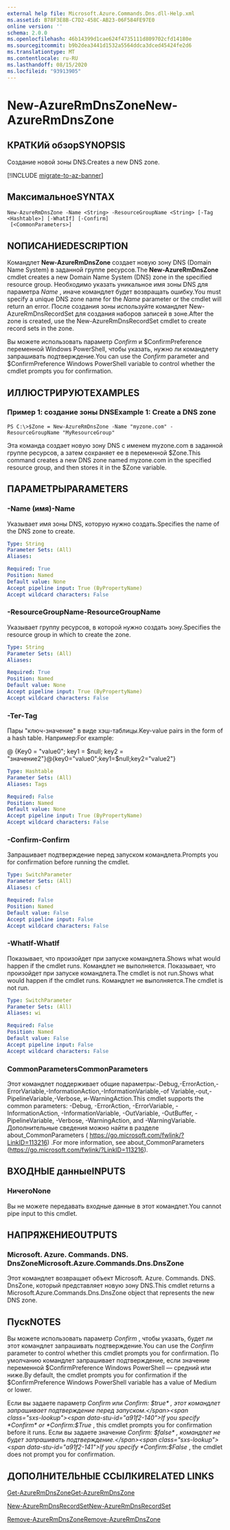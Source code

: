 ```yaml
---
external help file: Microsoft.Azure.Commands.Dns.dll-Help.xml
ms.assetid: B78F3E8B-C7D2-458C-AB23-06F584FE97E0
online version: ''
schema: 2.0.0
ms.openlocfilehash: 46b14399d1cae624f4735111d809702cfd14180e
ms.sourcegitcommit: b9b2dea3441d1532a5564ddca3dced45424fe2d6
ms.translationtype: MT
ms.contentlocale: ru-RU
ms.lasthandoff: 08/15/2020
ms.locfileid: "93913905"
---
```

# <span data-ttu-id="a91f2-101">New-AzureRmDnsZone</span><span class="sxs-lookup"><span data-stu-id="a91f2-101">New-AzureRmDnsZone</span></span>

## <span data-ttu-id="a91f2-102">КРАТКИй обзор</span><span class="sxs-lookup"><span data-stu-id="a91f2-102">SYNOPSIS</span></span>
<span data-ttu-id="a91f2-103">Создание новой зоны DNS.</span><span class="sxs-lookup"><span data-stu-id="a91f2-103">Creates a new DNS zone.</span></span>

[!INCLUDE [migrate-to-az-banner](../../includes/migrate-to-az-banner.md)]

## <span data-ttu-id="a91f2-104">Максимальное</span><span class="sxs-lookup"><span data-stu-id="a91f2-104">SYNTAX</span></span>

```
New-AzureRmDnsZone -Name <String> -ResourceGroupName <String> [-Tag <Hashtable>] [-WhatIf] [-Confirm]
 [<CommonParameters>]
```

## <span data-ttu-id="a91f2-105">NОПИСАНИЕ</span><span class="sxs-lookup"><span data-stu-id="a91f2-105">DESCRIPTION</span></span>
<span data-ttu-id="a91f2-106">Командлет **New-AzureRmDnsZone** создает новую зону DNS (Domain Name System) в заданной группе ресурсов.</span><span class="sxs-lookup"><span data-stu-id="a91f2-106">The **New-AzureRmDnsZone** cmdlet creates a new Domain Name System (DNS) zone in the specified resource group.</span></span> <span data-ttu-id="a91f2-107">Необходимо указать уникальное имя зоны DNS для параметра *Name* , иначе командлет будет возвращать ошибку.</span><span class="sxs-lookup"><span data-stu-id="a91f2-107">You must specify a unique DNS zone name for the *Name* parameter or the cmdlet will return an error.</span></span> <span data-ttu-id="a91f2-108">После создания зоны используйте командлет New-AzureRmDnsRecordSet для создания наборов записей в зоне.</span><span class="sxs-lookup"><span data-stu-id="a91f2-108">After the zone is created, use the New-AzureRmDnsRecordSet cmdlet to create record sets in the zone.</span></span>

<span data-ttu-id="a91f2-109">Вы можете использовать параметр *Confirm* и $ConfirmPreference переменной Windows PowerShell, чтобы указать, нужно ли командлету запрашивать подтверждение.</span><span class="sxs-lookup"><span data-stu-id="a91f2-109">You can use the *Confirm* parameter and $ConfirmPreference Windows PowerShell variable to control whether the cmdlet prompts you for confirmation.</span></span>

## <span data-ttu-id="a91f2-110">ИЛЛЮСТРИРУЮТ</span><span class="sxs-lookup"><span data-stu-id="a91f2-110">EXAMPLES</span></span>

### <span data-ttu-id="a91f2-111">Пример 1: создание зоны DNS</span><span class="sxs-lookup"><span data-stu-id="a91f2-111">Example 1: Create a DNS zone</span></span>
```
PS C:\>$Zone = New-AzureRmDnsZone -Name "myzone.com" -ResourceGroupName "MyResourceGroup"
```

<span data-ttu-id="a91f2-112">Эта команда создает новую зону DNS с именем myzone.com в заданной группе ресурсов, а затем сохраняет ее в переменной $Zone.</span><span class="sxs-lookup"><span data-stu-id="a91f2-112">This command creates a new DNS zone named myzone.com in the specified resource group, and then stores it in the $Zone variable.</span></span>

## <span data-ttu-id="a91f2-113">ПАРАМЕТРЫ</span><span class="sxs-lookup"><span data-stu-id="a91f2-113">PARAMETERS</span></span>

### <span data-ttu-id="a91f2-114">-Name (имя)</span><span class="sxs-lookup"><span data-stu-id="a91f2-114">-Name</span></span>
<span data-ttu-id="a91f2-115">Указывает имя зоны DNS, которую нужно создать.</span><span class="sxs-lookup"><span data-stu-id="a91f2-115">Specifies the name of the DNS zone to create.</span></span>

```yaml
Type: String
Parameter Sets: (All)
Aliases:

Required: True
Position: Named
Default value: None
Accept pipeline input: True (ByPropertyName)
Accept wildcard characters: False
```

### <span data-ttu-id="a91f2-116">-ResourceGroupName</span><span class="sxs-lookup"><span data-stu-id="a91f2-116">-ResourceGroupName</span></span>
<span data-ttu-id="a91f2-117">Указывает группу ресурсов, в которой нужно создать зону.</span><span class="sxs-lookup"><span data-stu-id="a91f2-117">Specifies the resource group in which to create the zone.</span></span>

```yaml
Type: String
Parameter Sets: (All)
Aliases:

Required: True
Position: Named
Default value: None
Accept pipeline input: True (ByPropertyName)
Accept wildcard characters: False
```

### <span data-ttu-id="a91f2-118">-Тег</span><span class="sxs-lookup"><span data-stu-id="a91f2-118">-Tag</span></span>
<span data-ttu-id="a91f2-119">Пары "ключ-значение" в виде хэш-таблицы.</span><span class="sxs-lookup"><span data-stu-id="a91f2-119">Key-value pairs in the form of a hash table.</span></span> <span data-ttu-id="a91f2-120">Например:</span><span class="sxs-lookup"><span data-stu-id="a91f2-120">For example:</span></span>

<span data-ttu-id="a91f2-121">@ {Key0 = "value0"; key1 = $null; key2 = "значение2"}</span><span class="sxs-lookup"><span data-stu-id="a91f2-121">@{key0="value0";key1=$null;key2="value2"}</span></span>

```yaml
Type: Hashtable
Parameter Sets: (All)
Aliases: Tags

Required: False
Position: Named
Default value: None
Accept pipeline input: True (ByPropertyName)
Accept wildcard characters: False
```

### <span data-ttu-id="a91f2-122">-Confirm</span><span class="sxs-lookup"><span data-stu-id="a91f2-122">-Confirm</span></span>
<span data-ttu-id="a91f2-123">Запрашивает подтверждение перед запуском командлета.</span><span class="sxs-lookup"><span data-stu-id="a91f2-123">Prompts you for confirmation before running the cmdlet.</span></span>

```yaml
Type: SwitchParameter
Parameter Sets: (All)
Aliases: cf

Required: False
Position: Named
Default value: False
Accept pipeline input: False
Accept wildcard characters: False
```

### <span data-ttu-id="a91f2-124">-WhatIf</span><span class="sxs-lookup"><span data-stu-id="a91f2-124">-WhatIf</span></span>
<span data-ttu-id="a91f2-125">Показывает, что произойдет при запуске командлета.</span><span class="sxs-lookup"><span data-stu-id="a91f2-125">Shows what would happen if the cmdlet runs.</span></span> <span data-ttu-id="a91f2-126">Командлет не выполняется. Показывает, что произойдет при запуске командлета.</span><span class="sxs-lookup"><span data-stu-id="a91f2-126">The cmdlet is not run.Shows what would happen if the cmdlet runs.</span></span> <span data-ttu-id="a91f2-127">Командлет не выполняется.</span><span class="sxs-lookup"><span data-stu-id="a91f2-127">The cmdlet is not run.</span></span>

```yaml
Type: SwitchParameter
Parameter Sets: (All)
Aliases: wi

Required: False
Position: Named
Default value: False
Accept pipeline input: False
Accept wildcard characters: False
```

### <span data-ttu-id="a91f2-128">CommonParameters</span><span class="sxs-lookup"><span data-stu-id="a91f2-128">CommonParameters</span></span>
<span data-ttu-id="a91f2-129">Этот командлет поддерживает общие параметры:-Debug,-ErrorAction,-ErrorVariable,-InformationAction,-InformationVariable,-of Variable,-out,-PipelineVariable,-Verbose, и-WarningAction.</span><span class="sxs-lookup"><span data-stu-id="a91f2-129">This cmdlet supports the common parameters: -Debug, -ErrorAction, -ErrorVariable, -InformationAction, -InformationVariable, -OutVariable, -OutBuffer, -PipelineVariable, -Verbose, -WarningAction, and -WarningVariable.</span></span> <span data-ttu-id="a91f2-130">Дополнительные сведения можно найти в разделе about_CommonParameters ( https://go.microsoft.com/fwlink/?LinkID=113216) .</span><span class="sxs-lookup"><span data-stu-id="a91f2-130">For more information, see about_CommonParameters (https://go.microsoft.com/fwlink/?LinkID=113216).</span></span>

## <span data-ttu-id="a91f2-131">ВХОДНЫЕ данные</span><span class="sxs-lookup"><span data-stu-id="a91f2-131">INPUTS</span></span>

### <span data-ttu-id="a91f2-132">Ничего</span><span class="sxs-lookup"><span data-stu-id="a91f2-132">None</span></span>

<span data-ttu-id="a91f2-133">Вы не можете передавать входные данные в этот командлет.</span><span class="sxs-lookup"><span data-stu-id="a91f2-133">You cannot pipe input to this cmdlet.</span></span>

## <span data-ttu-id="a91f2-134">НАПРЯЖЕНИЕ</span><span class="sxs-lookup"><span data-stu-id="a91f2-134">OUTPUTS</span></span>

### <span data-ttu-id="a91f2-135">Microsoft. Azure. Commands. DNS. DnsZone</span><span class="sxs-lookup"><span data-stu-id="a91f2-135">Microsoft.Azure.Commands.Dns.DnsZone</span></span>

<span data-ttu-id="a91f2-136">Этот командлет возвращает объект Microsoft. Azure. Commands. DNS. DnsZone, который представляет новую зону DNS.</span><span class="sxs-lookup"><span data-stu-id="a91f2-136">This cmdlet returns a Microsoft.Azure.Commands.Dns.DnsZone object that represents the new DNS zone.</span></span>

## <span data-ttu-id="a91f2-137">Пуск</span><span class="sxs-lookup"><span data-stu-id="a91f2-137">NOTES</span></span>
<span data-ttu-id="a91f2-138">Вы можете использовать параметр *Confirm* , чтобы указать, будет ли этот командлет запрашивать подтверждение.</span><span class="sxs-lookup"><span data-stu-id="a91f2-138">You can use the *Confirm* parameter to control whether this cmdlet prompts you for confirmation.</span></span>
<span data-ttu-id="a91f2-139">По умолчанию командлет запрашивает подтверждение, если значение переменной $ConfirmPreference Windows PowerShell — средний или ниже.</span><span class="sxs-lookup"><span data-stu-id="a91f2-139">By default, the cmdlet prompts you for confirmation if the $ConfirmPreference Windows PowerShell variable has a value of Medium or lower.</span></span>

<span data-ttu-id="a91f2-140">Если вы задаете параметр *Confirm* или *Confirm: $true* , этот командлет запрашивает подтверждение перед запуском.</span><span class="sxs-lookup"><span data-stu-id="a91f2-140">If you specify *Confirm* or *Confirm:$True* , this cmdlet prompts you for confirmation before it runs.</span></span>
<span data-ttu-id="a91f2-141">Если вы задаете значение *Confirm: $false* , командлет не будет запрашивать подтверждение.</span><span class="sxs-lookup"><span data-stu-id="a91f2-141">If you specify *Confirm:$False* , the cmdlet does not prompt you for confirmation.</span></span>

## <span data-ttu-id="a91f2-142">ДОПОЛНИТЕЛЬНЫЕ ССЫЛКИ</span><span class="sxs-lookup"><span data-stu-id="a91f2-142">RELATED LINKS</span></span>

[<span data-ttu-id="a91f2-143">Get-AzureRmDnsZone</span><span class="sxs-lookup"><span data-stu-id="a91f2-143">Get-AzureRmDnsZone</span></span>](./Get-AzureRmDnsZone.md)

[<span data-ttu-id="a91f2-144">New-AzureRmDnsRecordSet</span><span class="sxs-lookup"><span data-stu-id="a91f2-144">New-AzureRmDnsRecordSet</span></span>](./New-AzureRmDnsRecordSet.md)

[<span data-ttu-id="a91f2-145">Remove-AzureRmDnsZone</span><span class="sxs-lookup"><span data-stu-id="a91f2-145">Remove-AzureRmDnsZone</span></span>](./Remove-AzureRmDnsZone.md)
